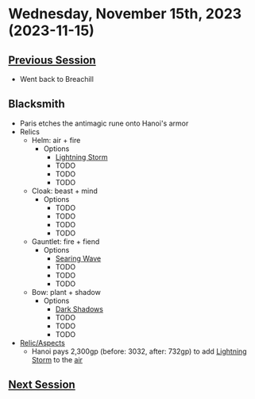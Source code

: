 # Wednesday, November 15th, 2023 (2023-11-15)

## [Previous Session](./2023-10-25.md)

- Went back to Breachill

## Blacksmith

- Paris etches the antimagic rune onto Hanoi's armor
- Relics
   - Helm: air + fire
      - Options
         - [Lightning Storm](https://2e.aonprd.com/Relics.aspx?ID=4)
         - TODO
         - TODO
         - TODO
   - Cloak: beast + mind
      - Options
         - TODO
         - TODO
         - TODO
         - TODO
   - Gauntlet: fire + fiend
      - Options
         - [Searing Wave](https://2e.aonprd.com/Relics.aspx?ID=41)
         - TODO
         - TODO
         - TODO
   - Bow: plant + shadow
      - Options
         - [Dark Shadows](https://2e.aonprd.com/Relics.aspx?ID=65)
         - TODO
         - TODO
         - TODO
- [Relic/Aspects](https://2e.aonprd.com/Relics.aspx?Aspect=7)
   - Hanoi pays 2,300gp (before: 3032, after: 732gp) to add [Lightning Storm](https://2e.aonprd.com/Relics.aspx?ID=4) to the [air](https://2e.aonprd.com/Relics.aspx?Aspect=1) 

## [Next Session](./2023-XX-XX.md)
